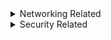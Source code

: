 
<details>
<summary>Networking Related</summary>

# Networking Related

| Acronym  | Meaning  | Scope  | More Info  |
|---|---|---|---|
| NOC   | Network Operations Center   |   |   |
|   |   |   |   |
|   |   |   |   |
|   |   |   |   |
|   |   |   |   |
|   |   |   |   |
|   |   |   |   |
|   |   |   |   |
|   |   |   |   |
|   |   |   |   |
|   |   |   |   |

</details>
<details>
<summary>Security Related</summary>

# Security Related

| Acronym  | Meaning  | Scope  | More Info  |
|---|---|---|---|
| SIEM  | Multiple variants - Security Information & Event Monitoring, Mix of SIM + SEM (older)  |   |   |
| SOAR  | Security Orchestration, Automation, and Response  |   |   |
| SOC | Security Operations Center  |   |   |
| EDR  | Endpoint Detection & Response  |   |   |
|   |   |   |   |
|   |   |   |   |
|   |   |   |   |
|   |   |   |   |
|   |   |   |   |
|   |   |   |   |
|   |   |   |   |
|   |   |   |   |
|   |   |   |   |
|   |   |   |   |

</details>
